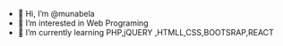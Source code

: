 - 👋 Hi, I’m @munabela
- 👀 I’m interested in  Web Programing
- 🌱 I’m currently learning PHP,jQUERY ,HTMLL,CSS,BOOTSRAP,REACT


<!---
munabela/munabela is a ✨ special ✨ repository because its `README.md` (this file) appears on your GitHub profile.
You can click the Preview link to take a look at your changes.
--->
